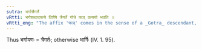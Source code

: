 ```yaml
---
sutra: भर्गात्त्रैगर्ते
vRtti: भर्गशब्दादपत्ये विशैषे त्रैगर्ते गोत्रे फञ् प्रत्ययो भवति ॥
vRtti_eng: "The affix 'फञ्' comes in the sense of a _Gotra_ descendant, after the word भर्ग, when the meaning is a _Traigarta_."
---
```

Thus भर्गायणः = त्रैगर्तः; otherwise भार्गिः (IV. 1. 95).
